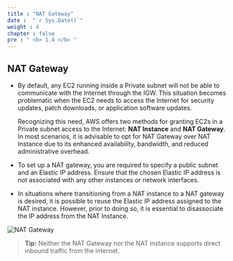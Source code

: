 ```yaml
---
title : "NAT Gateway"
date :  "`r Sys.Date()`" 
weight : 4 
chapter : false
pre : " <b> 1.4 </b> "
---
```


## NAT Gateway

- By default, any EC2 running inside a Private subnet will not be able to communicate with the Internet through the IGW. This situation becomes problematic when the EC2 needs to access the Internet for security updates, patch downloads, or application software updates.
  
   Recognizing this need, AWS offers two methods for granting EC2s in a Private subnet access to the Internet: **NAT Instance** and **NAT Gateway**. In most scenarios, it is advisable to opt for NAT Gateway over NAT Instance due to its enhanced availability, bandwidth, and reduced administrative overhead.

- To set up a NAT gateway, you are required to specify a public subnet and an Elastic IP address. Ensure that the chosen Elastic IP address is not associated with any other instances or network interfaces.
  
- In situations where transitioning from a NAT instance to a NAT gateway is desired, it is possible to reuse the Elastic IP address assigned to the NAT instance. However, prior to doing so, it is essential to disassociate the IP address from the NAT Instance.

![NAT Gateway](/.images/1-Introduce/natgw.png?featherlight=false&width=70pc)

> **Tip:** Neither the NAT Gateway nor the NAT instance supports direct inbound traffic from the internet.
